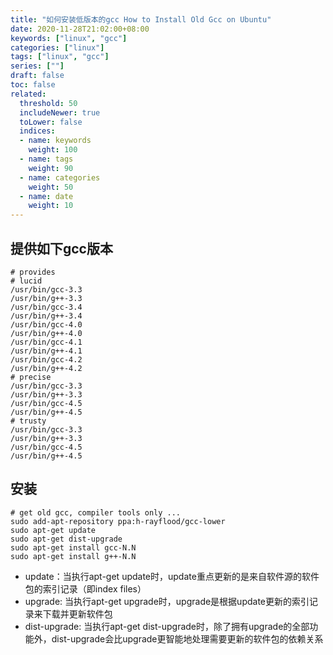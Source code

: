 ```yaml
---
title: "如何安装低版本的gcc How to Install Old Gcc on Ubuntu"
date: 2020-11-28T21:02:00+08:00
keywords: ["linux", "gcc"]
categories: ["linux"]
tags: ["linux", "gcc"]
series: [""]
draft: false
toc: false
related:
  threshold: 50
  includeNewer: true
  toLower: false
  indices:
  - name: keywords
    weight: 100
  - name: tags
    weight: 90
  - name: categories
    weight: 50
  - name: date
    weight: 10
---
```



## 提供如下gcc版本
```shell script
# provides
# lucid
/usr/bin/gcc-3.3
/usr/bin/g++-3.3
/usr/bin/gcc-3.4
/usr/bin/g++-3.4
/usr/bin/gcc-4.0
/usr/bin/g++-4.0
/usr/bin/gcc-4.1
/usr/bin/g++-4.1
/usr/bin/gcc-4.2
/usr/bin/g++-4.2
# precise
/usr/bin/gcc-3.3
/usr/bin/g++-3.3
/usr/bin/gcc-4.5
/usr/bin/g++-4.5
# trusty
/usr/bin/gcc-3.3
/usr/bin/g++-3.3
/usr/bin/gcc-4.5
/usr/bin/g++-4.5
```

## 安装
```shell script
# get old gcc, compiler tools only ...
sudo add-apt-repository ppa:h-rayflood/gcc-lower
sudo apt-get update
sudo apt-get dist-upgrade 
sudo apt-get install gcc-N.N
sudo apt-get install g++-N.N
```

- update：当执行apt-get update时，update重点更新的是来自软件源的软件包的索引记录（即index files）
- upgrade: 当执行apt-get upgrade时，upgrade是根据update更新的索引记录来下载并更新软件包
- dist-upgrade: 当执行apt-get dist-upgrade时，除了拥有upgrade的全部功能外，dist-upgrade会比upgrade更智能地处理需要更新的软件包的依赖关系


